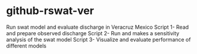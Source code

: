 # github-rswat-ver
Run swat model and evaluate discharge in Veracruz Mexico
Script 1- Read and prepare observed discharge
Script 2- Run and makes a sensitivity analysis of the swat model
Script 3- Visualize and evaluate performance of different models
